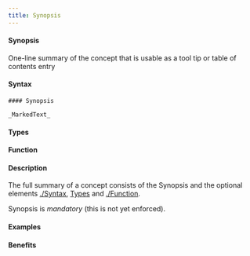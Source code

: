 ```yaml
---
title: Synopsis
---
```


#### Synopsis

One-line summary of the concept that is usable as a tool tip or table of contents entry

#### Syntax

```
#### Synopsis

_MarkedText_
```

#### Types

#### Function

#### Description

The full summary of a concept consists of the Synopsis and the optional elements
[./Syntax](/docs/Tutor/Concept/Syntax), [Types](/docs/Tutor/Concept/Types) and [./Function](/docs/Tutor/Concept/Function).

Synopsis is *mandatory* (this is not yet enforced).

#### Examples

#### Benefits


